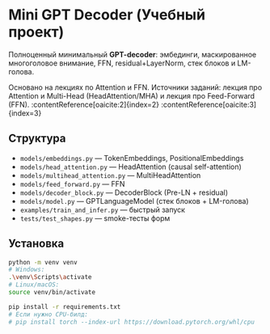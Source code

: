 # Mini GPT Decoder (Учебный проект)

Полноценный минимальный **GPT-decoder**: эмбединги, маскированное многоголовое внимание, FFN, residual+LayerNorm, стек блоков и LM-голова.

Основано на лекциях по Attention и FFN. Источники заданий: лекция про Attention и Multi-Head (HeadAttention/MHA) и лекция про Feed-Forward (FFN). :contentReference[oaicite:2]{index=2} :contentReference[oaicite:3]{index=3}

## Структура
- `models/embeddings.py` — TokenEmbeddings, PositionalEmbeddings
- `models/head_attention.py` — HeadAttention (causal self-attention)
- `models/multihead_attention.py` — MultiHeadAttention
- `models/feed_forward.py` — FFN
- `models/decoder_block.py` — DecoderBlock (Pre-LN + residual)
- `models/model.py` — GPTLanguageModel (стек блоков + LM-голова)
- `examples/train_and_infer.py` — быстрый запуск
- `tests/test_shapes.py` — smoke-тесты форм

## Установка
```bash
python -m venv venv
# Windows:
.\venv\Scripts\activate
# Linux/macOS:
source venv/bin/activate

pip install -r requirements.txt
# Если нужно CPU-билд:
# pip install torch --index-url https://download.pytorch.org/whl/cpu
